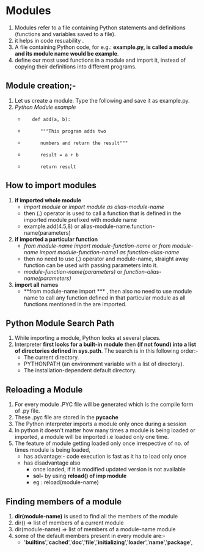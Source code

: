 # Modules
1. Modules refer to a file containing Python statements and definitions (functions and variables saved to a file).
2. it helps in code resuability .
3. A file containing Python code, for e.g.: **example.py, is called a module and its module name would be example**.
4. define our most used functions in a module and import it, instead of copying their definitions into different programs.

## Module creation;-
1. Let us create a module. Type the following and save it as example.py.
2. *Python Module example*
    -        def add(a, b):
    -           """This program adds two
    -           numbers and return the result"""
    -           result = a + b
    -           return result

## How to import modules 
1. **if imported whole module**
    - *import module*  or *import module as alias-module-name*
    - then (.) operator is used to call a function that is defined in the imported module prefixed with module name
    - example.add(4.5,8)  or alias-module-name.function-name(parameters)
2. **if imported a particular function**
    - *from module-name import module-function-name*   or *from module-name import module-function-name1  as function-alias-name*  
    - then no need to use (.) operator and module-name, straight away function can be used with passing parameters into it.
    - *module-function-name(parameters)*  or *function-alias-name(parameters)*
3. **import all names**
    - **from module-name import *** , then also no need to use module name to call any function defined in that particular module as all functions mentioned in the are imported.

## Python Module Search Path
1. While importing a module, Python looks at several places. 
2. Interpreter **first looks for a built-in module** then **(if not found) into a list of directories defined in sys.path**. The search is in this following order:-
    - The current directory.
    - PYTHONPATH (an environment variable with a list of directory).
    - The installation-dependent default directory.

## Reloading a Module
1. For every module .PYC file will be generated which is the compile form of .py file.
2. These .pyc file are stored in the **__pycache__**
3. The Python interpreter imports a module only once during a session
4. In python it doesn't matter how many times a module is being loaded or imported, a module will be imported i.e loaded only one time.
5. The feature of module getting loaded only once irrespective of no. of times module is being loaded, 
    - has advantage:-
        code execution is fast as it ha to load only once
    - has disadvantage also
        - once loaded, if it is modified updated version is not available
        - **sol-**  by using **reload() of imp module** 
        - eg :    reload(module-name)


## Finding members of a module
1. **dir(module-name)** is used to find all the members of the module
2. dir()    => list of members of a current module
3. dir(module-name)    => list of members of a module-name module
4. some of the default members present in every module are:-
    - '__builtins__','__cached__','__doc__','__file__','__initializing__','__loader__','__name__','__package__',
